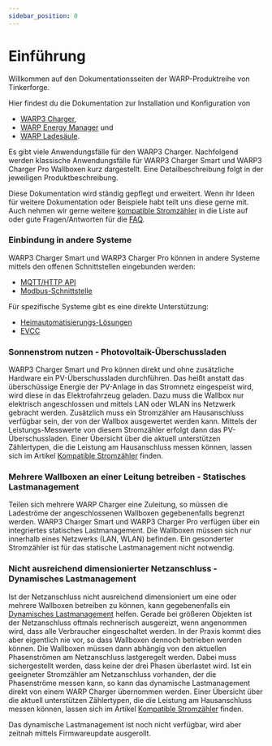 ```yaml
---
sidebar_position: 0
---
```


# Einführung

Willkommen auf den Dokumentationsseiten der WARP-Produktreihe von
Tinkerforge.

Hier findest du die Dokumentation zur Installation und Konfiguration von
* [WARP3 Charger](/warp_charger/assembly_and_installation.md),
* [WARP Energy Manager](/warp_energy_manager/assembly_and_installation.md) und
* [WARP Ladesäule](/warp_ladesäule/assembly_and_installation.md).

Es gibt viele Anwendungsfälle für den WARP3 Charger. Nachfolgend werden 
klassische Anwendungsfälle für WARP3 Charger Smart und WARP3 Charger Pro
Wallboxen kurz dargestellt. 
Eine Detailbeschreibung folgt in der jeweiligen Produktbeschreibung.

Diese Dokumentation wird ständig gepflegt und erweitert. Wenn ihr Ideen für
weitere Dokumentation oder Beispiele habt teilt uns diese gerne mit. Auch
nehmen wir gerne weitere [kompatible Stromzähler](/compatible_meters.md)
in die Liste auf oder gute Fragen/Antworten für die [FAQ](/faq.md).

### Einbindung in andere Systeme

WARP3 Charger Smart und WARP3 Charger Pro können in andere Systeme
mittels den offenen Schnittstellen eingebunden werden:
* [MQTT/HTTP API](/mqtt_http/getting_started.md)
* [Modbus-Schnittstelle](/modbus/configuration.md)

Für spezifische Systeme gibt es eine direkte Unterstützung:
* [Heimautomatisierungs-Lösungen](/smart_home/warp_automation.md)
* [EVCC](/evcc.md)

### Sonnenstrom nutzen - Photovoltaik-Überschussladen

WARP3 Charger Smart und Pro
können direkt und ohne zusätzliche Hardware ein PV-Überschussladen 
durchführen. Das heißt anstatt das überschüssige Energie der PV-Anlage 
in das Stromnetz eingespeist wird, wird diese in das Elektrofahrzeug 
geladen. Dazu muss die Wallbox nur elektrisch angeschlossen und mittels 
LAN oder WLAN ins Netzwerk gebracht werden. Zusätzlich muss ein 
Stromzähler am Hausanschluss verfügbar sein, der von der Wallbox 
ausgewertet werden kann. Mittels der Leistungs-Messwerte von diesem 
Stromzähler erfolgt dann das PV-Überschussladen. Einer Übersicht über 
die aktuell unterstützen Zählertypen, die die Leistung am Hausanschluss 
messen können, lassen sich im Artikel
[Kompatible Stromzähler](/compatible_meters.md) finden.

### Mehrere Wallboxen an einer Leitung betreiben - Statisches Lastmanagement

Teilen sich mehrere WARP Charger eine Zuleitung, so müssen die 
Ladeströme der angeschlossenen Wallboxen gegebenenfalls begrenzt werden.
WARP3 Charger Smart und WARP3 Charger Pro verfügen über ein integriertes
statisches Lastmanagement. Die Wallboxen müssen sich nur innerhalb eines
Netzwerks (LAN, WLAN) befinden. Ein gesonderter Stromzähler ist für das 
statische Lastmanagement nicht notwendig.

### Nicht ausreichend dimensionierter Netzanschluss - Dynamisches Lastmanagement

Ist der Netzanschluss nicht ausreichend dimensioniert um eine oder 
mehrere Wallboxen betreiben zu können, kann gegebenenfalls ein 
[Dynamisches Lastmanagement](/compatible_meters.md) helfen. Gerade bei 
größeren Objekten ist der Netzanschluss oftmals rechnerisch ausgereizt, 
wenn angenommen wird, dass alle Verbraucher eingeschaltet werden.
In der Praxis kommt dies aber eigentlich nie vor, so dass Wallboxen 
dennoch betrieben werden können. Die Wallboxen müssen dann abhängig von 
den aktuellen Phasenströmen am Netzanschluss lastgeregelt werden.
Dabei muss sichergestellt werden, dass keine der drei Phasen überlastet 
wird. Ist ein geeigneter Stromzähler am Netzanschluss vorhanden, der die
Phasenströme messen kann, so kann das dynamische Lastmanagement direkt 
von einem WARP Charger übernommen werden. Einer Übersicht über die 
aktuell unterstützen Zählertypen, die die Leistung am Hausanschluss 
messen können, lassen sich im Artikel
[Kompatible Stromzähler](/compatible_meters.md) finden.

Das dynamische Lastmanagement ist noch nicht verfügbar, wird aber 
zeitnah mittels Firmwareupdate ausgerollt.




